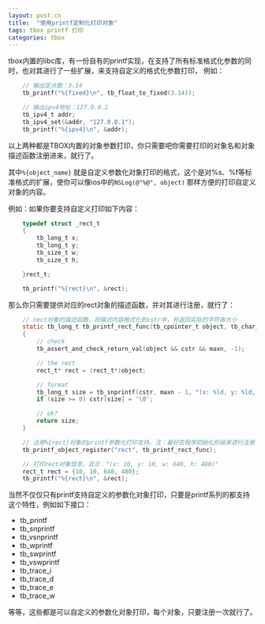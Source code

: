 ```yaml
---
layout: post.cn
title:  "使用printf定制化打印对象"
tags: tbox printf 打印
categories: tbox
---
```


tbox内置的libc库，有一份自有的printf实现，在支持了所有标准格式化参数的同时，也对其进行了一些扩展，来支持自定义的格式化参数打印， 例如：

```c
    // 输出定点数：3.14
    tb_printf("%{fixed}\n", tb_float_to_fixed(3.14));

    // 输出ipv4地址：127.0.0.1
    tb_ipv4_t addr;
    tb_ipv4_set(&addr, "127.0.0.1");
    tb_printf("%{ipv4}\n", &addr);
```

以上两种都是TBOX内置的对象参数打印，你只需要吧你需要打印的对象名和对象描述函数注册进来，就行了。

其中`%{object_name}` 就是自定义参数化对象打印的格式，这个是对%s、%f等标准格式的扩展，使你可以像ios中的`NSLog(@"%@", object)` 那样方便的打印自定义对象的内容。

例如：如果你要支持自定义打印如下内容：

```c
    typedef struct _rect_t
    {
        tb_long_t x;
        tb_long_t y;
        tb_size_t w;
        tb_size_t h;

    }rect_t;

    tb_printf("%{rect}\n", &rect);
```





那么你只需要提供对应的rect对象的描述函数，并对其进行注册，就行了：
 
```c
    // rect对象的描述函数，将描述内容格式化到cstr中，并返回实际的字符串大小
    static tb_long_t tb_printf_rect_func(tb_cpointer_t object, tb_char_t* cstr, tb_size_t maxn)
    {
        // check
        tb_assert_and_check_return_val(object && cstr && maxn, -1);

        // the rect
        rect_t* rect = (rect_t*)object;

        // format
        tb_long_t size = tb_snprintf(cstr, maxn - 1, "(x: %ld, y: %ld, w: %lu, h: %lu)", rect->x, rect->y, rect->w, rect->h);
        if (size >= 0) cstr[size] = '\0';

        // ok?
        return size;
    }

    // 注册%{rect}对象的printf参数化打印支持，注：最好在程序初始化阶段来进行注册
    tb_printf_object_register("rect", tb_printf_rect_func);

    // 打印rect对象信息，显示："(x: 10, y: 10, w: 640, h: 480)"
    rect_t rect = {10, 10, 640, 480};
    tb_printf("%{rect}\n", &rect);
```

当然不仅仅只有printf支持自定义的参数化对象打印，只要是printf系列的都支持这个特性，例如如下接口：

* tb_printf
* tb_snprintf
* tb_vsnprintf
* tb_wprintf
* tb_swprintf
* tb_vswprintf
* tb_trace_i
* tb_trace_d
* tb_trace_e
* tb_trace_w

等等，这些都是可以自定义的参数化对象打印，每个对象，只要注册一次就行了。


 
